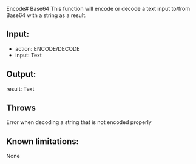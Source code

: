 Encode# Base64
This function will encode or decode a text input to/from Base64 with a string as a result.

## Input:

- action: ENCODE/DECODE
- input: Text

## Output:

result: Text

## Throws

Error when decoding a string that is not encoded properly

## Known limitations:

None
